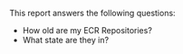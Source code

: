 This report answers the following questions:

- How old are my ECR Repositories?
- What state are they in?
